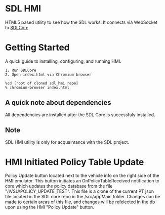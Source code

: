 # SDL HMI

HTML5 based utility to see how the SDL works. It connects via WebSocket to [SDLCore](https://github.com/LuxoftSDL/sdl_core)

# Getting Started
A quick guide to installing, configuring, and running HMI.

	1. Run SDLCore
	2. Open index.html via Chromium browser

```
%cd [root of cloned sdl_hmi repo]
% chromium-browser index.html
```

## A quick note about dependencies
All dependencies are installed after the SDL Core is successfuly installed.

## Note
SDL HMI utility is only for acquaintance with the SDL project.

# HMI Initiated Policy Table Update
Policy Update button located next to the vehicle info on the right side of the HMI emulator. This button initiates an OnPolicyTableReceived notification to core which updates the policy database from the file "/IVSU/POLICY_UPDATE_TEST". This file is a clone of the current PT json file located in the SDL core repo in the /src/appMain folder. Changes can be made to certain areas of this file, and changes will be refelected in the db upon using the HMI "Policy Update" button.

